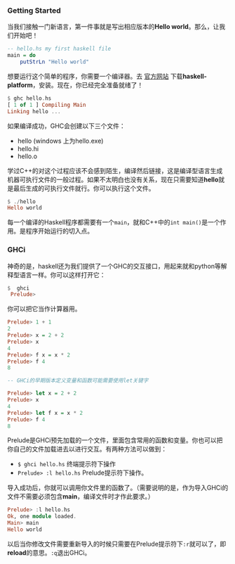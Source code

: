 ### Getting Started

当我们接触一门新语言，第一件事就是写出相应版本的**Hello world**。那么，让我们开始吧！
```haskell
-- hello.hs my first haskell file
main = do
    putStrLn "Hello world"
```

想要运行这个简单的程序，你需要一个编译器。去 [官方网站](https://www.haskell.org/platform/) 下载**haskell-platform**，安装。现在，你已经完全准备就绪了！
```haskell
$ ghc hello.hs
[ 1 of 1 ] Compiling Main
Linking hello ...
```
如果编译成功，GHC会创建以下三个文件：

- hello (windows 上为hello.exe)
- hello.hi
- hello.o

学过C++的对这个过程应该不会感到陌生，编译然后链接，这是编译型语言生成机器可执行文件的一般过程。如果不太明白也没有关系，现在只需要知道**hello**就是最后生成的可执行文件就行。你可以执行这个文件。

```haskell
$ ./hello
Hello world
```

每一个编译的Haskell程序都需要有一个``main``，就和C++中的``int main()``是一个作用。是程序开始运行的切入点。

### GHCi

神奇的是，haskell还为我们提供了一个GHC的交互接口，用起来就和python等解释型语言一样。你可以这样打开它：

```haskell
$  ghci
 Prelude> 
```

你可以把它当作计算器用。

```haskell
Prelude> 1 + 1
2
Prelude> x = 2 + 2
Prelude> x
4
Prelude> f x = x * 2
Prelude> f 4
8

-- GHCi的早期版本定义变量和函数可能需要使用let关键字

Prelude> let x = 2 + 2
Prelude> x
4
Prelude> let f x = x * 2
Prelude> f 4
8
```

Prelude是GHCi预先加载的一个文件，里面包含常用的函数和变量。你也可以把你自己的文件加载进去以进行交互。有两种方法可以做到：

- ``$ ghci hello.hs``    终端提示符下操作
- ``Prelude> :l hello.hs``    Prelude提示符下操作。

导入成功后，你就可以调用你文件里的函数了。（需要说明的是，作为导入GHCi的文件不需要必须包含**main**，编译文件时才作此要求。）

```haskell 
Prelude> :l hello.hs
Ok, one module loaded.
Main> main
Hello world
```

以后当你修改文件需要重新导入的时候只需要在Prelude提示符下``:r``就可以了，即**reload**的意思。``:q``退出GHCi。
